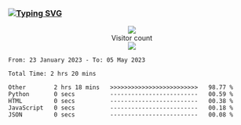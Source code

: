 ### <a href="https://git.io/typing-svg"><img src="https://readme-typing-svg.herokuapp.com?font=Fira+Code&pause=1000&width=435&lines=+Hi+%F0%9F%91%8B+There+is+Chenghow" alt="Typing SVG" /></a>
<p align="center"> 
  <img src="https://github-readme-stats.vercel.app/api?username=chenghow&show_icons=true"><br>
  Visitor count<br>
  <img src="https://profile-counter.glitch.me/chenghow/count.svg">
</p>

<!--START_SECTION:waka-->

```text
From: 23 January 2023 - To: 05 May 2023

Total Time: 2 hrs 20 mins

Other        2 hrs 18 mins   >>>>>>>>>>>>>>>>>>>>>>>>>   98.77 %
Python       0 secs          -------------------------   00.59 %
HTML         0 secs          -------------------------   00.38 %
JavaScript   0 secs          -------------------------   00.18 %
JSON         0 secs          -------------------------   00.08 %
```

<!--END_SECTION:waka-->
